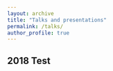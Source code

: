 ```yaml
---
layout: archive
title: "Talks and presentations"
permalink: /talks/
author_profile: true
---
```


## 2018 Test
